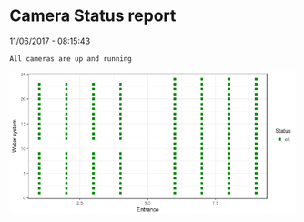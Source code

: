Camera Status report
================
11/06/2017 - 08:15:43

    All cameras are up and running

![](camreport_files/figure-markdown_github/unnamed-chunk-2-1.png)

